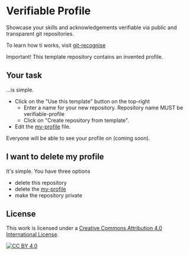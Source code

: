 # Verifiable Profile

Showcase your skills and acknowledgements verifiable via public and transparent git repositories.

To learn how ti works, visit [git-recognise](https://github.com/skilljot/git-recognise)

Important! This template repository contains an invented profile.

## Your task

...is simple.

- Click on the "Use this template" button on the top-right
  - Enter a name for your new repository. Repository name MUST be verifiable-profile
  - Click on "Create repository from template".
- Edit the [my-profile](my-profile.yaml) file.

Everyone will be able to see your profile on (coming soon).

## I want to delete my profile

It's simple. You have three options

- delete this repository
- delete the [my-profile](my-profile.yaml)
- make the repository private

## License

This work is licensed under a
[Creative Commons Attribution 4.0 International License][cc-by].

[![CC BY 4.0][cc-by-image]][cc-by]

[cc-by]: http://creativecommons.org/licenses/by/4.0/
[cc-by-image]: https://i.creativecommons.org/l/by/4.0/88x31.png
